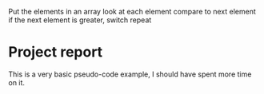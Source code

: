 Put the elements in an array
look at each element
compare to next element
if the next element is greater, switch
repeat

# Project report

This is a very basic pseudo-code example, I should have spent more time on it.
